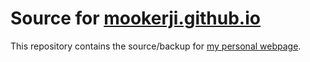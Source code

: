 # Source for [mookerji.github.io](https://mookerji.github.io/)

This repository contains the source/backup for
[my personal webpage](https://mookerji.github.io/).
